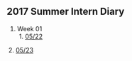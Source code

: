 ## 2017 Summer Intern Diary

1. Week 01  
  1. [05/22](https://github.com/0x4483/intern.diary/blob/master/Day00.md)
  
  2. [05/23](https://github.com/0x4483/intern.diary/blob/master/Day01.md)
  
